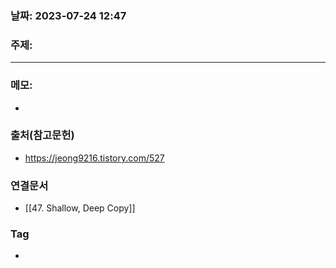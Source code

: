 ### 날짜: 2023-07-24 12:47

### 주제: 
---
### 메모: 
- 

### 출처(참고문헌) 
- https://jeong9216.tistory.com/527

### 연결문서 
- [[47. Shallow, Deep Copy]]

### Tag
- 
